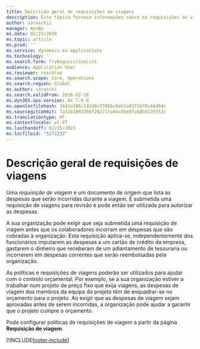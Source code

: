 ```yaml
---
title: Descrição geral de requisições de viagens
description: Este tópico fornece informações sobre as requisições de viagens. Um documento de requisição de viagem planifica as despesas de viagem.
author: saraschi2
manager: AnnBe
ms.date: 02/23/2018
ms.topic: article
ms.prod: ''
ms.service: dynamics-ax-applications
ms.technology: ''
ms.search.form: TrvRequisitionList
audience: Application User
ms.reviewer: roschlom
ms.search.scope: Core, Operations
ms.search.region: Global
ms.author: saraschi
ms.search.validFrom: 2016-02-28
ms.dyn365.ops.version: AX 7.0.0
ms.openlocfilehash: 3441a386c142d8c73066c6eb1e0371678c44d94c
ms.sourcegitcommit: fa32b1893286f20271fa4ec4be8fc68bd135f53c
ms.translationtype: HT
ms.contentlocale: pt-PT
ms.lasthandoff: 02/15/2021
ms.locfileid: "5271232"
---
```

# <a name="travel-requisitions-overview"></a>Descrição geral de requisições de viagens

Uma *requisição de viagem* é um documento de origem que lista as despesas que serão incorridas durante a viagem. É submetida uma requisição de viagens para revisão e pode então ser utilizada para autorizar as despesas.

A sua organização pode exigir que seja submetida uma requisição de viagem antes que os colaboradores incorram em despesas que são cobradas à organização. Esta requisição aplica-se, independentemente dos funcionários imputarem as despesas a um cartão de crédito da empresa, gastarem o dinheiro que receberam de um adiantamento de tesouraria ou incorrerem em despesas correntes que serão reembolsadas pela organização.

As políticas e requisições de viagens poderão ser utilizados para ajudar com o controlo orçamental. Por exemplo, se a sua organização estiver a trabalhar num projeto de preço fixo que exija viagens, as despesas de viagem dos membros da equipa do projeto têm de enquadrar-se no orçamento para o projeto. Ao exigir que as despesas de viagem sejam aprovadas antes de serem incorridas, a organização pode ajudar a garantir que o projeto cumpre o orçamento.

Pode configurar políticas de requisições de viagem a partir da página **Requisição de viagem**.


[!INCLUDE[footer-include](../includes/footer-banner.md)]
